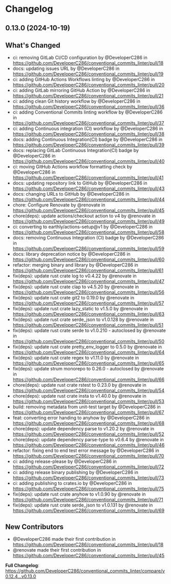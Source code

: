 # Changelog

## 0.13.0 (2024-10-19)

## What's Changed
* ci: removing GitLab CI/CD configuration by @DeveloperC286 in https://github.com/DeveloperC286/conventional_commits_linter/pull/18
* docs: updating issues URL by @DeveloperC286 in https://github.com/DeveloperC286/conventional_commits_linter/pull/19
* ci: adding GitHub Actions Workflows linting by @DeveloperC286 in https://github.com/DeveloperC286/conventional_commits_linter/pull/20
* ci: adding GitLab mirroring GitHub Action by @DeveloperC286 in https://github.com/DeveloperC286/conventional_commits_linter/pull/21
* ci: adding clean Git history workflow by @DeveloperC286 in https://github.com/DeveloperC286/conventional_commits_linter/pull/36
* ci: adding Conventional Commits linting workflow by @DeveloperC286 in https://github.com/DeveloperC286/conventional_commits_linter/pull/37
* ci: adding Continuous integration (CI) workflow by @DeveloperC286 in https://github.com/DeveloperC286/conventional_commits_linter/pull/38
* docs: adding Continuous Integration(CI) badge by @DeveloperC286 in https://github.com/DeveloperC286/conventional_commits_linter/pull/39
* docs: replacing GitLab Continuous Integration(CI) badge by @DeveloperC286 in https://github.com/DeveloperC286/conventional_commits_linter/pull/40
* ci: moving GitHub Actions workflow formatting check by @DeveloperC286 in https://github.com/DeveloperC286/conventional_commits_linter/pull/41
* docs: updating repository link to GitHub by @DeveloperC286 in https://github.com/DeveloperC286/conventional_commits_linter/pull/43
* docs: changing URLs to GitHub by @DeveloperC286 in https://github.com/DeveloperC286/conventional_commits_linter/pull/44
* chore: Configure Renovate by @renovate in https://github.com/DeveloperC286/conventional_commits_linter/pull/45
* chore(deps): update actions/checkout action to v4 by @renovate in https://github.com/DeveloperC286/conventional_commits_linter/pull/49
* ci: converting to earthly/actions-setup@v1 by @DeveloperC286 in https://github.com/DeveloperC286/conventional_commits_linter/pull/58
* docs: removing Continuous Integration (CI) badge by @DeveloperC286 in https://github.com/DeveloperC286/conventional_commits_linter/pull/59
* docs: library deprecation notice by @DeveloperC286 in https://github.com/DeveloperC286/conventional_commits_linter/pull/60
* refactor: merging binary and library by @DeveloperC286 in https://github.com/DeveloperC286/conventional_commits_linter/pull/61
* fix(deps): update rust crate log to v0.4.22 by @renovate in https://github.com/DeveloperC286/conventional_commits_linter/pull/47
* fix(deps): update rust crate clap to v4.5.20 by @renovate in https://github.com/DeveloperC286/conventional_commits_linter/pull/56
* fix(deps): update rust crate git2 to 0.19.0 by @renovate in https://github.com/DeveloperC286/conventional_commits_linter/pull/57
* fix(deps): update rust crate lazy_static to v1.5.0 by @renovate in https://github.com/DeveloperC286/conventional_commits_linter/pull/63
* fix(deps): update rust crate serde_json to v1.0.128 by @renovate in https://github.com/DeveloperC286/conventional_commits_linter/pull/51
* fix(deps): update rust crate serde to v1.0.210 - autoclosed by @renovate in https://github.com/DeveloperC286/conventional_commits_linter/pull/50
* fix(deps): update rust crate pretty_env_logger to 0.5.0 by @renovate in https://github.com/DeveloperC286/conventional_commits_linter/pull/64
* fix(deps): update rust crate regex to v1.11.0 by @renovate in https://github.com/DeveloperC286/conventional_commits_linter/pull/65
* fix(deps): update strum monorepo to 0.26.0 - autoclosed by @renovate in https://github.com/DeveloperC286/conventional_commits_linter/pull/66
* chore(deps): update rust crate rstest to 0.23.0 by @renovate in https://github.com/DeveloperC286/conventional_commits_linter/pull/54
* chore(deps): update rust crate insta to v1.40.0 by @renovate in https://github.com/DeveloperC286/conventional_commits_linter/pull/53
* build: removing metadata from unit-test target by @DeveloperC286 in https://github.com/DeveloperC286/conventional_commits_linter/pull/67
* feat: converting error handing to anyhow by @DeveloperC286 in https://github.com/DeveloperC286/conventional_commits_linter/pull/68
* chore(deps): update dependency parse to v1.20.2 by @renovate in https://github.com/DeveloperC286/conventional_commits_linter/pull/52
* chore(deps): update dependency parse-type to v0.6.4 by @renovate in https://github.com/DeveloperC286/conventional_commits_linter/pull/46
* refactor: fixing end to end test error message by @DeveloperC286 in https://github.com/DeveloperC286/conventional_commits_linter/pull/70
* ci: adding release-please by @DeveloperC286 in https://github.com/DeveloperC286/conventional_commits_linter/pull/72
* ci: adding release binary publishing by @DeveloperC286 in https://github.com/DeveloperC286/conventional_commits_linter/pull/73
* ci: adding publishing to crates.io by @DeveloperC286 in https://github.com/DeveloperC286/conventional_commits_linter/pull/75
* fix(deps): update rust crate anyhow to v1.0.90 by @renovate in https://github.com/DeveloperC286/conventional_commits_linter/pull/71
* fix(deps): update rust crate serde_json to v1.0.131 by @renovate in https://github.com/DeveloperC286/conventional_commits_linter/pull/69

## New Contributors
* @DeveloperC286 made their first contribution in https://github.com/DeveloperC286/conventional_commits_linter/pull/18
* @renovate made their first contribution in https://github.com/DeveloperC286/conventional_commits_linter/pull/45

**Full Changelog**: https://github.com/DeveloperC286/conventional_commits_linter/compare/v0.12.4...v0.13.0
